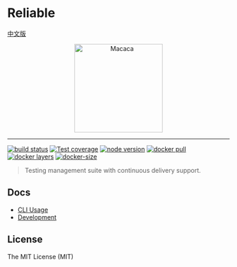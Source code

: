 # Reliable

[中文版](README.zh-CN.md)

<p align="center">
  <a href="//macacajs.github.io/reliable">
    <img
      alt="Macaca"
      src="https://macacajs.github.io/reliable-logo/svg/logo-2.svg"
      width="200"
    />
  </a>
</p>

---

[![build status][travis-image]][travis-url]
[![Test coverage][codecov-image]][codecov-url]
[![node version][node-image]][node-url]
[![docker pull][docker-pull-image]][docker-url]
[![docker layers][docker-layers-image]][docker-url]
[![docker-size][docker-size-image]][docker-url]

[travis-image]: https://img.shields.io/travis/macacajs/reliable/master.svg?style=flat-square&logo=travis
[travis-url]: https://travis-ci.org/macacajs/reliable
[codecov-image]: https://img.shields.io/codecov/c/github/macacajs/reliable/master.svg?style=flat-square
[codecov-url]: https://codecov.io/gh/macacajs/reliable
[node-image]: https://img.shields.io/badge/node.js-%3E=_8-green.svg?style=flat-square
[node-url]: http://nodejs.org/download/
[docker-pull-image]: https://img.shields.io/docker/pulls/macacajs/reliable-web.svg?style=flat-square&logo=dockbit
[docker-layers-image]: https://img.shields.io/microbadger/layers/macacajs/reliable-web.svg?style=flat-square&logo=dockbit
[docker-size-image]: https://img.shields.io/microbadger/image-size/macacajs/reliable-web.svg?style=flat-square&logo=dockbit
[docker-url]: https://hub.docker.com/r/macacajs/reliable-web/

> Testing management suite with continuous delivery support.

## Docs

- [CLI Usage](//github.com/macacajs/reliable-cli)
- [Development](./docker/reliable-web#development)

## License

The MIT License (MIT)
